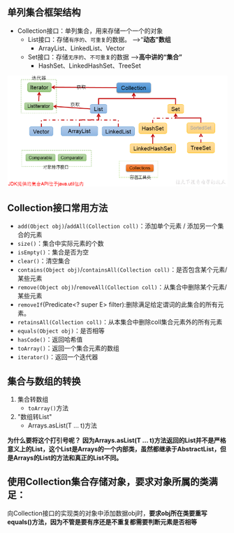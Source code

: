 ## 单列集合框架结构
- Collection接口：单列集合，用来存储一个一个的对象
   - List接口：存储`有序的`、`可重复`的数据。  -->“**动态”数组**
      - ArrayList、LinkedList、Vector
   - Set接口：存储`无序的`、`不可重复`的数据   -->**高中讲的“集合”**
      - HashSet、LinkedHashSet、TreeSet

![image.png](image/img_1.png)
## Collection接口常用方法
* `add(Object obj)`/`addAll(Collection coll)`：添加单个元素 / 添加另一个集合的元素
* `size()`：集合中实际元素的个数
* `isEmpty()`：集合是否为空
* `clear()`：清空集合
* `contains(Object obj)`/`containsAll(Collection coll)`：是否包含某个元素/某些元素
* `remove(Object obj)`/`removeAll(Collection coll)`：从集合中删除某个元素/某些元素
* `removeIf`(Predicate<? super E> filter):删除满足给定谓词的此集合的所有元素。
* `retainsAll(Collection coll)`：从本集合中删除coll集合元素外的所有元素
* `equals(Object obj)`：是否相等
* `hasCode()`：返回哈希值
* `toArray()`：返回一个集合元素的数组
* `iterator()`：返回一个迭代器


## 集合与数组的转换

1. 集合转数组
   - `toArray()`方法
2. "数组转List"
    - Arrays.asList(T ... t)方法

**为什么要将这个打引号呢？**
**因为Arrays.asList(T ... t)方法返回的List并不是严格意义上的List，这个List是Arrays的一个内部类，虽然都继承于AbstractList，但是Arrays的List的方法和真正的List不同。**
## 使用Collection集合存储对象，要求对象所属的类满足：
向Collection接口的实现类的对象中添加数据obj时，**要求obj所在类要重写equals()方法，因为不管是要有序还是不重复都需要判断元素是否相等**

